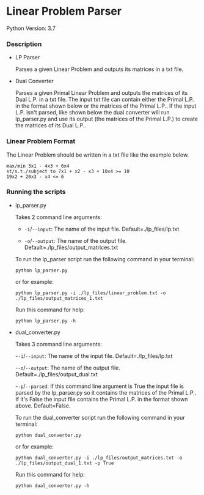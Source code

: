 # Linear Problem Parser

Python Version: 3.7

### Description

- LP Parser

    Parses a given Linear Problem and outputs its matrices in a txt file.

- Dual Converter

    Parses a given Primal Linear Problem and outputs the matrices of its Dual L.P. in a txt file. The input txt file can contain either the Primal L.P. in the format shown below or the matrices of the Primal L.P.. If the input L.P. isn't parsed, like shown below the dual converter will run lp_parser.py and use its output (the matrices of the Primal L.P.) to create the matrices of its Dual L.P..

### Linear Problem Format

The Linear Problem should be written in a txt file like the example below.

    max/min 3x1 - 4x3 + 6x4
    st/s.t./subject to 7x1 + x2 - x3 + 10x4 >= 10
    19x2 + 20x3 - x4 <= 6

### Running the scripts

- lp_parser.py

    Takes 2 command line arguments:
    
    - `-i`/`--input`: The name of the input file. Default=./lp_files/lp.txt
    
    - `-o`/`--output`: The name of the output file. Default=./lp_files/output_matrices.txt

    To run the lp_parser script run the following command in your terminal:
    
    `python lp_parser.py`
    
    or for example:
    
    `python lp_parser.py -i ./lp_files/linear_problem.txt -o ./lp_files/output_matrices_1.txt`

    Run this command for help:
    
    `python lp_parser.py -h`


- dual_converter.py

    Takes 3 command line arguments:
    
    -`-i`/`--input`: The name of the input file. Default=./lp_files/lp.txt
    
    -`-o`/`--output`: The name of the output file. Default=./lp_files/output_dual.txt
    
    -`-p`/`--parsed`: If this command line argument is True the input file is parsed by the lp_parser.py so it contains the matrices of the Primal L.P.. If it's False the input file contains the Primal L.P. in the format shown above. Default=False.

    To run the dual_converter script run the following command in your terminal:
    
    `python dual_converter.py`
    
    or for example:
    
    `python dual_converter.py -i ./lp_files/output_matrices.txt -o ./lp_files/output_dual_1.txt -p True`

    Run this command for help:
    
    `python dual_converter.py -h`
